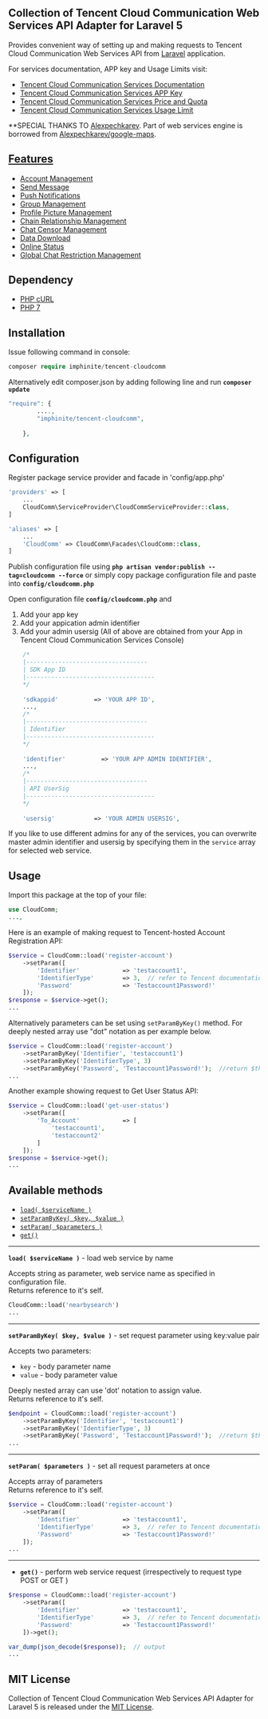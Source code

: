 ## Collection of Tencent Cloud Communication Web Services API Adapter for Laravel 5 

Provides convenient way of setting up and making requests to Tencent Cloud Communication Web Services API from [Laravel](http://laravel.com/) application. 

For services documentation, APP key and Usage Limits visit:
* [Tencent Cloud Communication Services Documentation](https://cloud.tencent.com/document/product/269)
* [Tencent Cloud Communication Services APP Key](https://cloud.tencent.com/document/product/269/1504)
* [Tencent Cloud Communication Services Price and Quota](https://cloud.tencent.com/document/product/269/11673)
* [Tencent Cloud Communication Services Usage Limit](https://cloud.tencent.com/document/product/269/9346)

**SPECIAL THANKS TO [Alexpechkarev](https://github.com/alexpechkarev/). Part of web services engine is borrowed from [Alexpechkarev/google-maps](https://github.com/alexpechkarev/google-maps/).


[Features](https://cloud.tencent.com/document/product/269/1520)
------------
* [Account Management](https://lbs.amap.com/api/webservice/guide/api/search/)
* [Send Message](https://lbs.amap.com/api/webservice/guide/api/batchrequest/)
* [Push Notifications](https://lbs.amap.com/api/webservice/guide/api/georegeo/)
* [Group Management](https://lbs.amap.com/api/webservice/guide/api/direction/)
* [Profile Picture Management](https://lbs.amap.com/api/webservice/guide/api/district/)
* [Chain Relationship Management](https://lbs.amap.com/api/webservice/guide/api/district/)
* [Chat Censor Management](https://lbs.amap.com/api/webservice/guide/api/ipconfig/)
* [Data Download](https://lbs.amap.com/api/webservice/guide/api/autograsp/)
* [Online Status](https://lbs.amap.com/api/webservice/guide/api/staticmaps/)
* [Global Chat Restriction Management](https://lbs.amap.com/api/webservice/guide/api/convert/)


Dependency
------------
* [PHP cURL](http://php.net/manual/en/curl.installation.php)
* [PHP 7](http://php.net/)


Installation
------------

Issue following command in console:

```php
composer require imphinite/tencent-cloudcomm
```

Alternatively  edit composer.json by adding following line and run **`composer update`**
```php
"require": { 
		....,
		"imphinite/tencent-cloudcomm",
	
	},
```

Configuration
------------

Register package service provider and facade in 'config/app.php'

```php
'providers' => [
    ...
    CloudComm\ServiceProvider\CloudCommServiceProvider::class,
]

'aliases' => [
    ...
    'CloudComm' => CloudComm\Facades\CloudComm::class,
]
```


Publish configuration file using **`php artisan vendor:publish --tag=cloudcomm --force`** or simply copy package configuration file and paste into **`config/cloudcomm.php`**

Open configuration file **`config/cloudcomm.php`** and 
1. Add your app key
2. Add your appication admin identifier
3. Add your admin usersig
(All of above are obtained from your App in Tencent Cloud Communication Services Console)
```php
    /*
    |----------------------------------
    | SDK App ID
    |------------------------------------
    */
    
    'sdkappid'          => 'YOUR APP ID',
    ...,
    /*
    |----------------------------------
    | Identifier
    |------------------------------------
    */
    
    'identifier'          => 'YOUR APP ADMIN IDENTIFIER',
    ...,
    /*
    |----------------------------------
    | API UserSig
    |------------------------------------
    */
    
    'usersig'           => 'YOUR ADMIN USERSIG',
```

If you like to use different admins for any of the services, you can overwrite master admin identifier and usersig by specifying them in the `service` array for selected web service. 


Usage
------------

Import this package at the top of your file:

```php
use CloudComm;
...,
```

Here is an example of making request to Tencent-hosted Account Registration API:

```php
$service = CloudComm::load('register-account')
    ->setParam([
        'Identifier'            => 'testaccount1',
        'IdentifierType'        => 3,  // refer to Tencent documentation
        'Password'              => 'Testaccount1Password!'
    ]);
$response = $service->get();
...
```

Alternatively parameters can be set using `setParamByKey()` method. For deeply nested array use "dot" notation as per example below.

```php
$service = CloudComm::load('register-account')
    ->setParamByKey('Identifier', 'testaccount1')
    ->setParamByKey('IdentifierType', 3)
    ->setParamByKey('Password', 'Testaccount1Password!');  //return $this
...
```

Another example showing request to Get User Status API:

```php
$service = CloudComm::load('get-user-status')
    ->setParam([
        'To_Account'            => [
            'testaccount1',
            'testaccount2'
        ]
    ]);
$response = $service->get();
...
```

Available methods
------------

* [`load( $serviceName )`](#load)
* [`setParamByKey( $key, $value )`](#setParamByKey)
* [`setParam( $parameters )`](#setParam)
* [`get()`](#get)

---

<a name="load"></a>
**`load( $serviceName )`** - load web service by name 

Accepts string as parameter, web service name as specified in configuration file.  
Returns reference to it's self.

```php
CloudComm::load('nearbysearch') 
...
```

---

<a name="setParamByKey"></a>
**`setParamByKey( $key, $value )`** - set request parameter using key:value pair

Accepts two parameters:
* `key` - body parameter name
* `value` - body parameter value 

Deeply nested array can use 'dot' notation to assign value.  
Returns reference to it's self.

```php
$endpoint = CloudComm::load('register-account')
    ->setParamByKey('Identifier', 'testaccount1')
    ->setParamByKey('IdentifierType', 3)
    ->setParamByKey('Password', 'Testaccount1Password!');  //return $this
...
```

---

<a name="setParam"></a>
**`setParam( $parameters )`** - set all request parameters at once

Accepts array of parameters  
Returns reference to it's self.

```php
$service = CloudComm::load('register-account')
    ->setParam([
        'Identifier'            => 'testaccount1',
        'IdentifierType'        => 3,  // refer to Tencent documentation
        'Password'              => 'Testaccount1Password!'
    ]);
...
```

---

<a name="get"></a>
* **`get()`** - perform web service request (irrespectively to request type POST or GET )

```php
$response = CloudComm::load('register-account')
    ->setParam([
        'Identifier'            => 'testaccount1',
        'IdentifierType'        => 3,  // refer to Tencent documentation
        'Password'              => 'Testaccount1Password!'
    ])->get();

var_dump(json_decode($response));  // output 
...
```

MIT License
-------

Collection of Tencent Cloud Communication Web Services API Adapter for Laravel 5 is released under the [MIT License](https://github.com/imphinite/tencent-cloudcomm/blob/master/LICENSE).